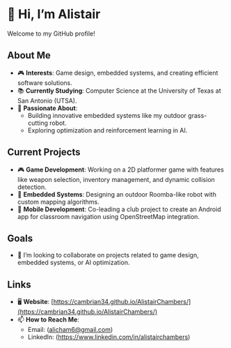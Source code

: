 # 👋 Hi, I’m Alistair  

Welcome to my GitHub profile!  

## About Me  

- 🎮 **Interests**: Game design, embedded systems, and creating efficient software solutions.  
- 📚 **Currently Studying**: Computer Science at the University of Texas at San Antonio (UTSA).  
- 🌟 **Passionate About**:  
  - Building innovative embedded systems like my outdoor grass-cutting robot.  
  - Exploring optimization and reinforcement learning in AI.  

## Current Projects  

- 🎮 **Game Development**: Working on a 2D platformer game with features like weapon selection, inventory management, and dynamic collision detection.  
- 🤖 **Embedded Systems**: Designing an outdoor Roomba-like robot with custom mapping algorithms.  
- 📱 **Mobile Development**: Co-leading a club project to create an Android app for classroom navigation using OpenStreetMap integration.  

## Goals  

- 💞️ I’m looking to collaborate on projects related to game design, embedded systems, or AI optimization.  

## Links  

- 🖥️ **Website**: [https://cambrian34.github.io/AlistairChambers/](https://cambrian34.github.io/AlistairChambers/)  
- 📫 **How to Reach Me**:  
  - Email: (alicham6@gmail.com)  
  - LinkedIn: (https://www.linkedin.com/in/alistairchambers)  


